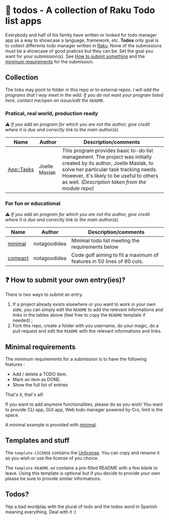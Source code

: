 # :open_book: todos - A collection of Raku Todo list apps
Everybody and half of his family have written or looked for todo manager app as a way to showcase a language, framework, etc.
**Todos** only goal is to collect differents todo manager written in [Raku](https://raku.org/).
None of the submissions must be a showcase of good pratices but they can be.
Set the goal you want for your submission(s). See [How to submit something](https://github.com/notagoodidea/todos#question-how-to-submit-your-own-entryies) and the [minimum requirements](https://github.com/notagoodidea/todos#minimal-requirements) for the submission.

## Collection
The links may point to folder in this repo or to external repos.
*I will add the programs that I way meet in the wild. If you do not want your program listed here, contact me/open an issue/edit the `README`*.

### Pratical, real world, production ready
:warning: *If you add an program for which you are not the author, give credit where it is due and correctly link to the main author(s).*

| Name | Author | Description/comments |
| --- | --- | --- |
| [App::Tasks](https://modules.raku.org/dist/App::Tasks:cpan:JMASLAK) | Joelle Maslak | This program provides basic to-do list management. The project was initially created by its author, Joelle Maslak, to solve her particular task tracking needs. However, it's likely to be useful to others as well. *(Description taken from the module repo)*|

### For fun or educational
:warning: *If you add an program for which you are not the author, give credit where it is due and correctly link to the main author(s).*

| Name | Author | Description/comments |
| --- | --- | --- |
| [minimal](/notagoodidea/minimal/) | notagoodidea | Minimal todo list meeting the requirements below | 
| [compact](/notagoodidea/compact/) | notagoodidea | Code golf aiming to fit a maximum of features in 50 lines of 80 cols. |


## :question: How to submit your own entry(ies)?
There is two ways to submit an entry.

1. If a project already exists elsewhere or you want to work in your own side, you can simply edit the `README` to add the relevant informations and links in the tables above (feel free to copy the `README` template if needed) ; 
2. Fork this repo, create a folder with you username, do your magic, do a pull request and edit the `README` with the relevant informations and links.

## Minimal requirements
The minimum requirements for a submission is to have the following features :

* Add / delete a TODO item.
* Mark an item as DONE.
* Show the full list of entries

That's it, that's all! 

If you want to add anymore functionalities, please do as you wish!
You want to provide CLI app, GUI app, Web todo manager powered by Cro, limit is the space.

A minimal example is provided with [minimal](/notagoodidea/minimal/).
## Templates and stuff

The `template-LICENSE` contains the [Unlicense](https://unlicense.org/). You can copy and rename it as you wish or use the license of you choice.

The `template-README.md` contains a pre-filled README with a few blank to leave. Using this template is optional but if you decide to provide your own please be sure to provide similar informations.

## Todos?
Yep a bad wordplay with the plural of todo and the todos word in Spanish meaning everything. Deal with it :)
